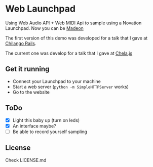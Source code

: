 # Web Launchpad

Using Web Audio API + Web MIDI Api to sample using a Novation Launchpad.
Now you can be [Madeon](https://www.youtube.com/watch?v=lTx3G6h2xyA)

The first version of this demo was developed for a talk that I gave at [Chilango Rails](http://chilangorails.com/).

The current one was develop for a talk that I gave at [Chela.js](http://chelajs.com/)

## Get it running

* Connect your Launchpad to your machine
* Start a web server (`python -m SimpleHTTPServer` works)
* Go to the website

## ToDo

* [X] Light this baby up (turn on leds)
* [X] An interface maybe?
* [ ] Be able to record yourself sampling

## License

Check LICENSE.md
